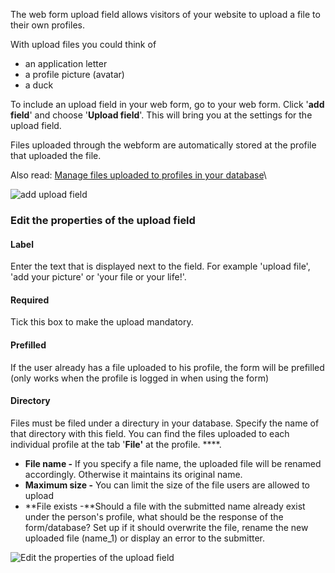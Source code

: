 The web form upload field allows visitors of your website to upload a
file to their own profiles.

With upload files you could think of

-   an application letter
-   a profile picture (avatar)
-   a duck

To include an upload field in your web form, go to your web form. Click
'**add field**' and choose '**Upload field**'. This will bring you at
the settings for the upload field.

Files uploaded through the webform are automatically stored at the
profile that uploaded the file.

Also read: [Manage files uploaded to profiles in your
database](https://www.copernica.com/en/support/manage-files-uploaded-to-profiles-in-your-database)\

![add upload field](adduploadfield.png)

### Edit the properties of the upload field

#### Label

Enter the text that is displayed next to the field. For example 'upload
file', 'add your picture' or 'your file or your life!'.

#### Required

Tick this box to make the upload mandatory.

#### Prefilled

If the user already has a file uploaded to his profile, the form will be
prefilled (only works when the profile is logged in when using the form)

#### Directory

Files must be filed under a directury in your database. Specify the name
of that directory with this field. You can find the files uploaded to
each individual profile at the tab '**File'** at the profile. ****.

-   **File name -** If you specify a file name, the uploaded file will
    be renamed accordingly. Otherwise it maintains its original name.
-   **Maximum size -** You can limit the size of the file users are
    allowed to upload
-   **File exists -**Should a file with the submitted name already exist
    under the person's profile, what should be the response of the
    form/database? Set up if it should overwrite the file, rename the
    new uploaded file (name\_1) or display an error to the submitter.

![Edit the properties of the upload field](edituploadfield.png)
